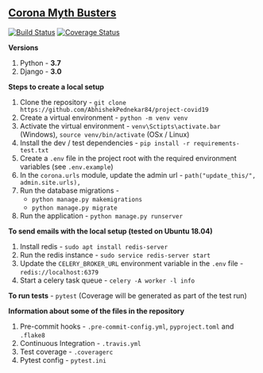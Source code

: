 ## [Corona Myth Busters](https://www.coronamythbusters.com)

[![Build Status](https://travis-ci.org/AbhishekPednekar84/project-covid19.svg?branch=master)](https://travis-ci.org/AbhishekPednekar84/project-covid19) [![Coverage Status](https://coveralls.io/repos/github/AbhishekPednekar84/project-covid19/badge.svg?branch=master)](https://coveralls.io/github/AbhishekPednekar84/project-covid19?branch=master)

**Versions** 
1. Python - **3.7**
2. Django - **3.0**

**Steps to create a local setup**
1. Clone the repository - `git clone https://github.com/AbhishekPednekar84/project-covid19`
2. Create a virtual environment - `python -m venv venv`
3. Activate the virtual environment - `venv\Sctipts\activate.bar` (Windows), `source venv/bin/activate` (OSx / Linux)
4. Install the dev / test dependencies - `pip install -r requirements-test.txt`
5. Create a `.env` file in the project root with the required environment variables (see `.env.example`)
6. In the `corona.urls` module, update the admin url - `path("update_this/", admin.site.urls),`
7. Run the database migrations -
   - `python manage.py makemigrations`
   - `python manage.py migrate`
8. Run the application - `python manage.py runserver`

**To send emails with the local setup (tested on Ubuntu 18.04)**
1. Install redis - `sudo apt install redis-server`
2. Run the redis instance - `sudo service redis-server start`
3. Update the `CELERY_BROKER_URL` environment variable in the `.env` file - `redis://localhost:6379`
4. Start a celery task queue - `celery -A worker -l info`

**To run tests** - `pytest` (Coverage will be generated as part of the test run)

**Information about some of the files in the repository**
1. Pre-commit hooks - `.pre-commit-config.yml`, `pyproject.toml` and `.flake8`
2. Continuous Integration - `.travis.yml`
3. Test coverage - `.coveragerc`
4. Pytest config - `pytest.ini`

